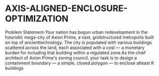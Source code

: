 # AXIS-ALIGNED-ENCLOSURE-OPTIMIZATION
Problem Statement-Your nation has begun urban redevelopment in the futuristic mega-city of Axion Prime, a vast, gridstructured metropolis built on top of ancienttechnology. The city is populated with various buildings scattered across the land, each associated with a cost — a monetary burden for including that building within a regulated zone.As the chief architect of Axion Prime's zoning council, your task is to design a containment boundary — a simple, closed polygon — to enclose atleast K buildings
